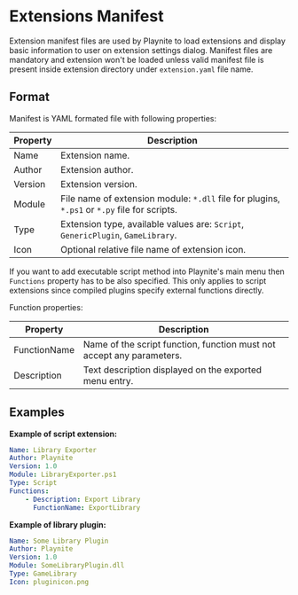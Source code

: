 Extensions Manifest
=====================

Extension manifest files are used by Playnite to load extensions and display basic information to user on extension settings dialog. Manifest files are mandatory and extension won't be loaded unless valid manifest file is present inside  extension directory under `extension.yaml` file name.

Format
---------------------

Manifest is YAML formated file with following properties:

| Property | Description |
| -- | -- |
| Name | Extension name. |
| Author | Extension author. |
| Version | Extension version. |
| Module | File name of extension module: `*.dll` file for plugins, `*.ps1` or `*.py` file for scripts. |
| Type | Extension type, available values are: `Script`, `GenericPlugin`, `GameLibrary`. |
| Icon | Optional relative file name of extension icon. |

If you want to add executable script method into Playnite's main menu then `Functions` property has to be also specified. This only applies to script extensions since compiled plugins specify external functions directly.

Function properties:

| Property | Description |
| -- | -- |
| FunctionName | Name of the script function, function must not accept any parameters. |
| Description | Text description displayed on the exported menu entry. |

Examples
---------------------

**Example of script extension:**

```yaml
Name: Library Exporter
Author: Playnite
Version: 1.0
Module: LibraryExporter.ps1
Type: Script
Functions: 
    - Description: Export Library
      FunctionName: ExportLibrary
```

**Example of library plugin:**

```yaml
Name: Some Library Plugin
Author: Playnite
Version: 1.0
Module: SomeLibraryPlugin.dll
Type: GameLibrary
Icon: pluginicon.png
```